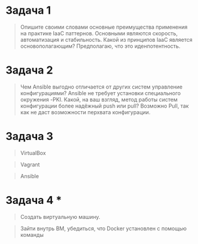 # Задача 1 
>Опишите своими словами основные преимущества применения на практике IaaC паттернов.
Основными являются скорость, автоматизация и стабильность. 
>Какой из принципов IaaC является основополагающим?
Предполагаю, что это иденпотентность.

# Задача 2 
>Чем Ansible выгодно отличается от других систем управление конфигурациями?
Ansible не требует установки специального окружения -PKI.
>Какой, на ваш взгляд, метод работы систем конфигурации более надёжный push или pull?
Возможно Pull, так как не даст возможности перхвата конфигурации.

# Задача 3 
>VirtualBox

>Vagrant

>Ansible

# Задача 4 * 
>Создать виртуальную машину.

>Зайти внутрь ВМ, убедиться, что Docker установлен с помощью команды

>